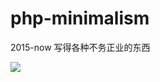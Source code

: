 # php-minimalism

2015-now 写得各种不务正业的东西

<img src="https://cdn.rawgit.com/goghcrow/php-minimalism/master/logo.svg"/>
